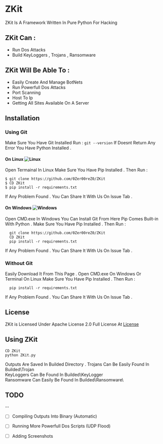 # ZKit

ZKit Is A Framework Written In Pure Python For Hacking

## ZKit Can : 
   - Run Dos Attacks
   - Build KeyLoggers , Trojans , Ransomware
## ZKit Will Be Able To :
   - Easily Create And Manage BotNets
   - Run Powerfull Dos Attacks
   - Port Scanning 
   - Host To Ip 
   - Getting All Sites Available On A Server
   
     
 
## Installation

### Using Git 
   Make Sure You Have Git Installed
   Run :
      ```
      git --version
      ```
   If Doesnt Return Any Error You Have Python Installed .
   
#### On Linux ![Linux](http://icons.iconarchive.com/icons/dakirby309/simply-styled/32/OS-Linux-icon.png)
   Open Termainal In Linux
   Make Sure You Have Pip Installed . Then Run : 
    
    $ git clone https://github.com/0Zer00reZ0/ZKit
    $ CD ZKit
    $ pip install -r requirements.txt
If Any Problem Found . You Can Share It With Us On Issue Tab .
  
#### On Windows ![Windows](http://icons.iconarchive.com/icons/yootheme/social-bookmark/32/social-windows-button-icon.png)
   Open CMD.exe In Windows 
   You Can Install Git From Here 
   Pip Comes Built-in With Python .
   Make Sure You Have Pip Installed . Then Run :
   
      git clone https://github.com/0Zer00reZ0/ZKit
      CD ZKit
      pip install -r requirements.txt
   If Any Problem Found . You Can Share It With Us On Issue Tab .
  

### Without Git

  Easily Download It From This Page .
  Open CMD.exe On Windows Or Terminal On Linux
  Make Sure You Have Pip Installed . Then Run : 
       
      pip install -r requirements.txt
  If Any Problem Found . You Can Share It With Us On Issue Tab .
    
## License 
   ZKit is Licensed Under Apache License 2.0 Full License At [License](https://github.com/0Zer00reZ0/ZKit/blob/master/LICENSE)

## Using ZKit 

   ```
   CD ZKit 
   python ZKit.py
   ```
Outputs Are Saved In Builded Directory .
Trojans Can Be Easily Found In Builded\Trojan\
KeyLoggers Can Be Found In Builded\KeyLogger\
Ransomware Can Easily Be Found In Builded\Ransomware\
 

## TODO
 --
  - [ ] Compiling Outputs Into Binary (Automatic)
  - [ ] Running More Powerfull Dos Scripts (UDP Flood)
  - [ ] Adding Screenshots
    

